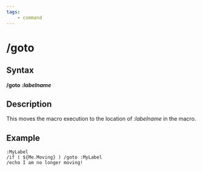 ```yaml
---
tags:
    - command
---
```

# /goto

## Syntax

**/goto** _**:labelname**_

## Description

This moves the macro execution to the location of _:labelname_ in the macro.

## Example

```text
:MyLabel
/if ( ${Me.Moving} ) /goto :MyLabel
/echo I am no longer moving!
```

